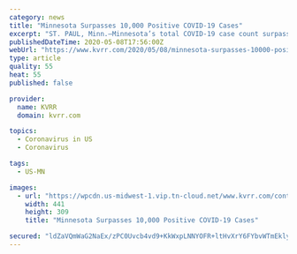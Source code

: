 ```yaml
---
category: news
title: "Minnesota Surpasses 10,000 Positive COVID-19 Cases"
excerpt: "ST. PAUL, Minn.–Minnesota’s total COVID-19 case count surpassed 10,000 on Friday. The Minnesota Department of Health reports 723 additional COVID-19 cases and 26 deaths bringing the totals to 10,088 positive cases and 534 deaths."
publishedDateTime: 2020-05-08T17:56:00Z
webUrl: "https://www.kvrr.com/2020/05/08/minnesota-surpasses-10000-positive-covid-19-cases/"
type: article
quality: 55
heat: 55
published: false

provider:
  name: KVRR
  domain: kvrr.com

topics:
  - Coronavirus in US
  - Coronavirus

tags:
  - US-MN

images:
  - url: "https://wpcdn.us-midwest-1.vip.tn-cloud.net/www.kvrr.com/content/uploads/2020/04/CORONAVIRUS-1.png"
    width: 441
    height: 309
    title: "Minnesota Surpasses 10,000 Positive COVID-19 Cases"

secured: "ldZaVQmWaG2NaEx/zPC0Uvcb4vd9+KkWxpLNNYOFR+ltHvXrY6FYbvWTmEkly8W6UKatjxgauRBNIlZVrFpMSpsk/emz0XOrmOcqIVcSjKKdSMzwUx/yiAQDRJdbtYrH4fhYiOGrPbcFRTVgbsfgG1LJreTGAkNnRRDJQg3e7gR9N7+F+w+gIb3jnivnwrdmQIMUtSm8djs6S9aSlDON+Ftu8TUlv4FAsZEwn8AoBbsxruPCkS4uxWc3Z9jrQRvcKgGcK9W91TAw7Rd+wcPJxkLYiYLC9kbko8+8TnDWOPl2lcnS1cnNcKXtxVyNXvOq;6yWJKNwKi0dBTYpch5o7Vg=="
---
```


